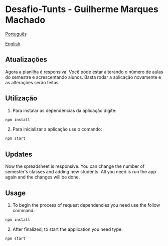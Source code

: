 # Desafio-Tunts - Guilherme Marques Machado

[Português](#pt)

[English](#us)

## <a name=“pt”></a> Atualizações

Agora a planilha é responsiva. Você pode estar alterando o número de aulas do semestre e acrescentando alunos. Basta rodar a aplicação novamente e as alterações serão feitas.

## Utilização

1. Para instalar as dependencias da aplicação digite:

```bash
npm install
```

2. Para inicializar a aplicação use o comando:

```bash
npm start
```

## <a name=“us”></a> Updates

Now the spreadsheet is responsive. You can change the number of semester's classes and adding new students. All you need is run the app again and the changes will be done.

## Usage

1. To begin the process of request dependencies you need use the follow command:

```bash
npm install
```

2. After finalized, to start the application you need type:

```bash
npm start
```
